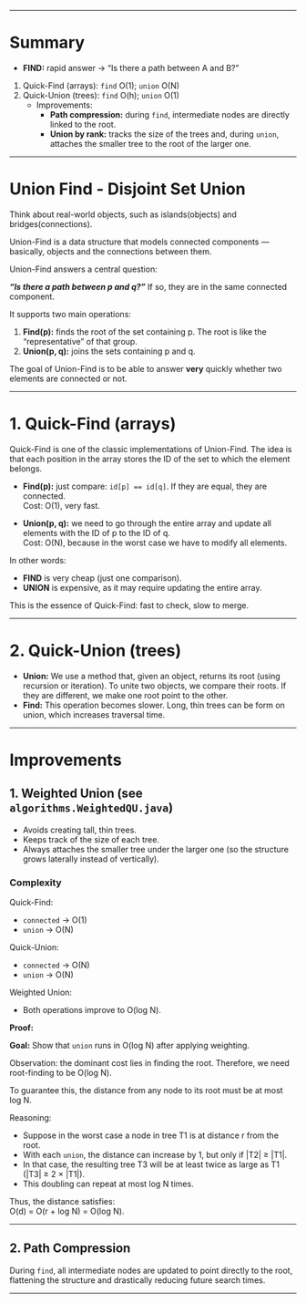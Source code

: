 
---
# Summary
- **FIND:** rapid answer → “Is there a path between A and B?”

1. Quick-Find (arrays): `find` O(1); `union` O(N)
2. Quick-Union (trees): `find` O(h); `union` O(1)
    - Improvements:
        - **Path compression:** during `find`, intermediate nodes are directly linked to the root.
        - **Union by rank:** tracks the size of the trees and, during `union`, attaches the smaller tree to the root
      of the larger one.
---
# Union Find - Disjoint Set Union


Think about real-world objects, such as islands(objects) and bridges(connections).

Union-Find is a data structure that models connected components — basically, objects and the
connections between them. 

Union-Find answers a central question:

**_“Is there a path between p and q?”_** If so, they are in the same connected component.

It supports two main operations:
1. **Find(p):** finds the root of the set containing p. The root is like the “representative” of that group.
2. **Union(p, q):** joins the sets containing p and q.

The goal of Union-Find is to be able to answer **very** quickly whether two elements are connected or not.

---

# 1. Quick-Find (arrays)

Quick-Find is one of the classic implementations of Union-Find. The idea is that each position in
the array stores the ID of the set to which the element belongs.

- **Find(p):** just compare: `id[p] == id[q]`. If they are equal, they are connected.  
  Cost: O(1), very fast.

- **Union(p, q):** we need to go through the entire array and update all elements with the ID of p to the ID of q.  
  Cost: O(N), because in the worst case we have to modify all elements.

In other words:

- **FIND** is very cheap (just one comparison).
- **UNION** is expensive, as it may require updating the entire array.

This is the essence of Quick-Find: fast to check, slow to merge.

---

# 2. Quick-Union (trees)

- **Union:** We use a method that, given an object, returns its root (using recursion or iteration). To unite
  two objects, we compare their roots. If they are different, we make one root point to the other.
- **Find:** This operation becomes slower. Long, thin trees can be form on union, which increases traversal time.

---

# Improvements

## 1. Weighted Union (see `algorithms.WeightedQU.java`)

- Avoids creating tall, thin trees.
- Keeps track of the size of each tree.
- Always attaches the smaller tree under the larger one (so the structure grows laterally instead of vertically).

### Complexity

Quick-Find:
- `connected` → O(1)
- `union` → O(N)

Quick-Union:
- `connected` → O(N)
- `union` → O(N)

Weighted Union:
- Both operations improve to O(log N).

**Proof:**

**Goal:** Show that `union` runs in O(log N) after applying weighting.

Observation: the dominant cost lies in finding the root. Therefore, we need root-finding to be O(log N).

To guarantee this, the distance from any node to its root must be at most log N.

Reasoning:
- Suppose in the worst case a node in tree T1 is at distance r from the root.
- With each `union`, the distance can increase by 1, but only if |T2| ≥ |T1|.
- In that case, the resulting tree T3 will be at least twice as large as T1 (|T3| ≥ 2 × |T1|).
- This doubling can repeat at most log N times.

Thus, the distance satisfies:  
O(d) = O(r + log N) = O(log N).

---

## 2. Path Compression

During `find`, all intermediate nodes are updated to point directly to the root, flattening the 
structure and drastically reducing future search times.

---


